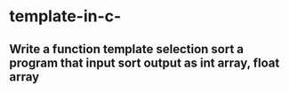 # template-in-c-
<h2>Write a function template selection sort a program that input sort output as int array, float array</h2>
